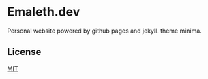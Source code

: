# Emaleth.dev

Personal website powered by github pages and jekyll. theme minima.


## License
[MIT](https://choosealicense.com/licenses/mit/)


